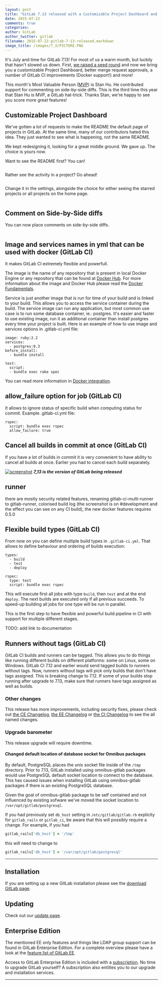 ```yaml
---
layout: post
title: "GitLab 7.13 released with a Customizable Project Dashboard and even better Approvals"
date: 2015-07-22
comments: true
categories:
author: GitLab
author_twitter: gitlab
filename: 2015-07-22-gitlab-7-13-released.markdown
image_title: /images/7_X/PICTURE.PNG
---
```


It's July and time for GitLab 7.13!
For most of us a warm month, but luckily that hasn't slowed us down.
First, [we raised a seed round](https://about.gitlab.com/2015/07/09/1.5M-raised-in-seed-funding-for-gitlab-to-accelerate-growth-and-expand-operations/) and now we bring you
a customizable Project Dashboard, better merge request approvals, a number
of GitLab CI improvements (Docker support!) and more!

This month's Most Valuable Person ([MVP](https://about.gitlab.com/mvp/)) is Stan Hu. He contributed support for commenting on side-by-side diffs.
This is the third time this year that Stan Hu is MVP, a GitLab hat-trick.
Thanks Stan, we're happy to see you score more great features!

<!--more-->

## Customizable Project Dashboard

We've gotten a lot of requests to make the README the default page of
projects in GitLab. At the same time, many of our contributors hated
this idea. They just wanted to see what is happening, not the same README.

We kept redesigning it, looking for a great middle ground.
We gave up. The choice is yours now.

Want to see the README first? You can!

![]()

Rather see the activity in a project? Go ahead!

![]()

Change it in the settings, alongside the choice for either seeing the starred
projects or all projects on the home page.

![]()

## Comment on Side-by-Side diffs

You can now place comments on side-by-side diffs.

![]()

## Image and services names in yml that can be used with docker (GitLab CI)

It makes GitLab CI extremely flexible and powerfull.

The image is the name of any repository that is present in local Docker Engine or any repository that can be found at [Docker Hub](https://registry.hub.docker.com/).
For more information about the image and Docker Hub please read the [Docker Fundamentals](https://docs.docker.com/introduction/understanding-docker/).

Service is just another image that is run for time of your build and is linked to your build. This allows you to access the service container during the build. The service image can run any application, but most common use case is to run some database container, ie.: postgres. It's easier and faster to use existing image, run it as additional container than install postgres every time your project is built. Here is an example of how to use image and services options in .gitlab-ci.yml file:

```
image: ruby:2.2
services:
  - postgres:9.3
before_install:
  - bundle install

test:
  script:
  - bundle exec rake spec
```

You can read more information in [Docker integration](http://doc.gitlab.com/ci/builds_configuration/docker.html).


## allow_failure option for job (GitLab CI)

It allows to ignore status of specific build when computing status for commit. Example .gitlab-ci.yml file:

```
rspec:
  script: bundle exec rspec
  allow_failure: true
```


## Cancel all builds in commit at once (GitLab CI)

If you have a lot of builds in commit it is very convenient to have ability to cancel all builds at once. Earlier you had to cancel
each build separately.

[![screenshot](/images/7_13/feature.png)](/images/7_13/feature.png) ***7_13 is the version of GitLab being released***

## runner

there are mostly security related features, renaming gitlab-ci-multi-runner to gitlab-runner, colorised build log (the screenshot is on #development and the effect you can see on any CI build), the new docker features requires 0.5.0

## Flexible build types (GitLab CI)

From now on you can define multiple build types in `.gitlab-ci.yml`. That allows to define behaviour and ordering of builds execution:

```
types:
  - build
  - test
  - deploy

rspec:
  type: test
  script: bundle exec rspec
```

This will execute first all jobs with type `build`, then `test` and at the end `deploy`.
The next builds are executed only if all previous succeeds.
To speed-up building all jobs for one type will be run in parallel.

This is the first step to have flexible and powerful build pipeline in CI with support for multiple different stages.

TODO: add link to documentation

## Runners without tags (GitLab CI)

GitLab CI builds and runners can be tagged. This allows you to do things like running different builds on different platforms: some on Linux, some on Windows. GitLab CI 7.12 and earlier would send tagged builds to runners without tags. Now, runners without tags will pick only builds that don't have tags assigned. This is breaking change to 7.12. If some of your builds stop running after upgrade to 7.13, make sure that runners have tags assigned as well as builds.

### Other changes

This release has more improvements, including security fixes, please check out [the CE Changelog](https://gitlab.com/gitlab-org/gitlab-ce/blob/master/CHANGELOG), [the EE Changelog](https://gitlab.com/gitlab-org/gitlab-ee/blob/master/CHANGELOG-EE) or [the CI Changelog](https://gitlab.com/gitlab-org/gitlab-ci/blob/master/CHANGELOG) to see the all named changes.


### Upgrade barometer

This release upgrade will require downtime.

#### Changed default location of database socket for Omnibus packages

By default, PostgreSQL places the unix socket file inside of the `/tmp` directory.
Prior to 7.13, GitLab installed using omnibus-gitlab packages would use PostgreSQL default socket location to connect to the database.
This has caused issues when installing GitLab using omnibus-gitlab packages if there is an existing PostgreSQL database.

Given the goal of omnibus-gitlab package to be self contained and not influenced by existing sofware we've moved the socket location to `/var/opt/gitlab/postgresql`.

If you had previously set `db_host` setting in `/etc/gitlab/gitlab.rb` explicity for `gitlab_rails` or `gitlab_ci`, be aware that this will possibly require a change. For example, if you had

```ruby
gitlab_rails['db_host'] = '/tmp'
```

this will need to change to

```ruby
gitlab_rails['db_host'] = '/var/opt/gitlab/postgresql'
```
- - -

## Installation

If you are setting up a new GitLab installation please see the
[download GitLab page](https://www.gitlab.com/installation/).

## Updating

Check out our [update page](https://about.gitlab.com/update/).

## Enterprise Edition

The mentioned EE only features and things like LDAP group support can be found in GitLab Enterprise Edition.
For a complete overview please have a look at the [feature list of GitLab EE](http://www.gitlab.com/gitlab-ee/).

Access to GitLab Enterprise Edition is included with a [subscription](http://www.gitlab.com/pricing/).
No time to upgrade GitLab yourself?
A subscription also entitles you to our upgrade and installation services.

- - -
